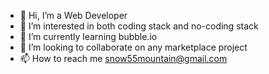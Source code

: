 - 👋 Hi, I’m a Web Developer
- 👀 I’m interested in both coding stack and no-coding stack
- 🌱 I’m currently learning bubble.io
- 💞️ I’m looking to collaborate on any marketplace project
- 📫 How to reach me snow55mountain@gmail.com

<!---
Happy55Forever/Happy55Forever is a ✨ special ✨ repository because its `README.md` (this file) appears on your GitHub profile.
You can click the Preview link to take a look at your changes.
--->
